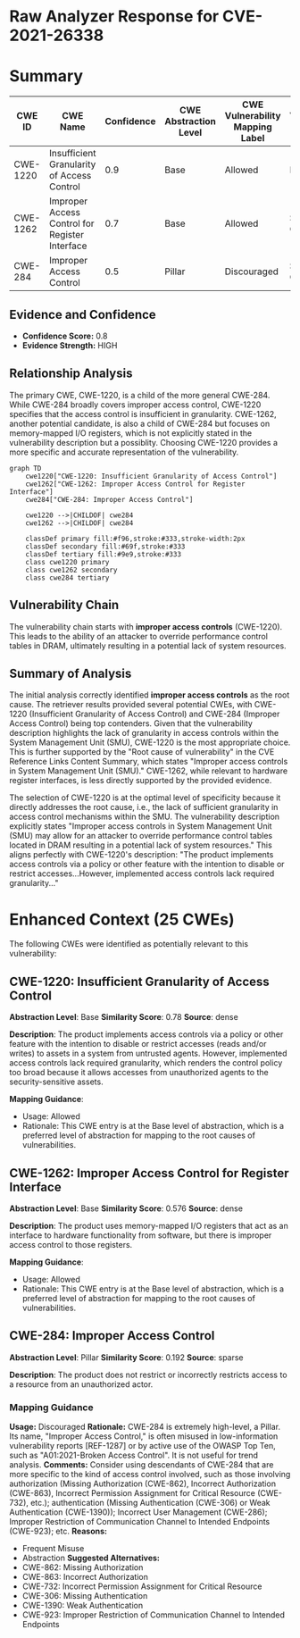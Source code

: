 # Raw Analyzer Response for CVE-2021-26338

# Summary
| CWE ID | CWE Name | Confidence | CWE Abstraction Level | CWE Vulnerability Mapping Label | CWE-Vulnerability Mapping Notes |
|---|---|---|---|---|---|
| CWE-1220 | Insufficient Granularity of Access Control | 0.9 | Base | Allowed | Primary CWE |
| CWE-1262 | Improper Access Control for Register Interface | 0.7 | Base | Allowed | Secondary Candidate |
| CWE-284 | Improper Access Control | 0.5 | Pillar | Discouraged | Secondary Candidate |

## Evidence and Confidence

*   **Confidence Score:** 0.8
*   **Evidence Strength:** HIGH

## Relationship Analysis
The primary CWE, CWE-1220, is a child of the more general CWE-284. While CWE-284 broadly covers improper access control, CWE-1220 specifies that the access control is insufficient in granularity. CWE-1262, another potential candidate, is also a child of CWE-284 but focuses on memory-mapped I/O registers, which is not explicitly stated in the vulnerability description but a possiblity. Choosing CWE-1220 provides a more specific and accurate representation of the vulnerability.

```mermaid
graph TD
    cwe1220["CWE-1220: Insufficient Granularity of Access Control"]
    cwe1262["CWE-1262: Improper Access Control for Register Interface"]
    cwe284["CWE-284: Improper Access Control"]
    
    cwe1220 -->|CHILDOF| cwe284
    cwe1262 -->|CHILDOF| cwe284

    classDef primary fill:#f96,stroke:#333,stroke-width:2px
    classDef secondary fill:#69f,stroke:#333
    classDef tertiary fill:#9e9,stroke:#333
    class cwe1220 primary
    class cwe1262 secondary
    class cwe284 tertiary
```

## Vulnerability Chain
The vulnerability chain starts with **improper access controls** (CWE-1220). This leads to the ability of an attacker to override performance control tables in DRAM, ultimately resulting in a potential lack of system resources.

## Summary of Analysis
The initial analysis correctly identified **improper access controls** as the root cause. The retriever results provided several potential CWEs, with CWE-1220 (Insufficient Granularity of Access Control) and CWE-284 (Improper Access Control) being top contenders. Given that the vulnerability description highlights the lack of granularity in access controls within the System Management Unit (SMU), CWE-1220 is the most appropriate choice. This is further supported by the "Root cause of vulnerability" in the CVE Reference Links Content Summary, which states "Improper access controls in System Management Unit (SMU)." CWE-1262, while relevant to hardware register interfaces, is less directly supported by the provided evidence.

The selection of CWE-1220 is at the optimal level of specificity because it directly addresses the root cause, i.e., the lack of sufficient granularity in access control mechanisms within the SMU. The vulnerability description explicitly states "Improper access controls in System Management Unit (SMU) may allow for an attacker to override performance control tables located in DRAM resulting in a potential lack of system resources." This aligns perfectly with CWE-1220's description: "The product implements access controls via a policy or other feature with the intention to disable or restrict accesses...However, implemented access controls lack required granularity..."
# Enhanced Context (25 CWEs)
The following CWEs were identified as potentially relevant to this vulnerability:

## CWE-1220: Insufficient Granularity of Access Control
**Abstraction Level**: Base
**Similarity Score**: 0.78
**Source**: dense

**Description**:
The product implements access controls via a policy or other feature with the intention to disable or restrict accesses (reads and/or writes) to assets in a system from untrusted agents. However, implemented access controls lack required granularity, which renders the control policy too broad because it allows accesses from unauthorized agents to the security-sensitive assets.

**Mapping Guidance**:
- Usage: Allowed
- Rationale: This CWE entry is at the Base level of abstraction, which is a preferred level of abstraction for mapping to the root causes of vulnerabilities.

## CWE-1262: Improper Access Control for Register Interface
**Abstraction Level**: Base
**Similarity Score**: 0.576
**Source**: dense

**Description**:
The product uses memory-mapped I/O registers that act as an interface to hardware functionality from software, but there is improper access control to those registers.

**Mapping Guidance**:
- Usage: Allowed
- Rationale: This CWE entry is at the Base level of abstraction, which is a preferred level of abstraction for mapping to the root causes of vulnerabilities.

## CWE-284: Improper Access Control
**Abstraction Level**: Pillar
**Similarity Score**: 0.192
**Source**: sparse

**Description**:
The product does not restrict or incorrectly restricts access to a resource from an unauthorized actor.

### Mapping Guidance
**Usage:** Discouraged
**Rationale:** CWE-284 is extremely high-level, a Pillar. Its name, "Improper Access Control," is often misused in low-information vulnerability reports [REF-1287] or by active use of the OWASP Top Ten, such as "A01:2021-Broken Access Control". It is not useful for trend analysis.
**Comments:** Consider using descendants of CWE-284 that are more specific to the kind of access control involved, such as those involving authorization (Missing Authorization (CWE-862), Incorrect Authorization (CWE-863), Incorrect Permission Assignment for Critical Resource (CWE-732), etc.); authentication (Missing Authentication (CWE-306) or Weak Authentication (CWE-1390)); Incorrect User Management (CWE-286); Improper Restriction of Communication Channel to Intended Endpoints (CWE-923); etc.
**Reasons:**
- Frequent Misuse
- Abstraction
**Suggested Alternatives:**
- CWE-862: Missing Authorization
- CWE-863: Incorrect Authorization
- CWE-732: Incorrect Permission Assignment for Critical Resource
- CWE-306: Missing Authentication
- CWE-1390: Weak Authentication
- CWE-923: Improper Restriction of Communication Channel to Intended Endpoints